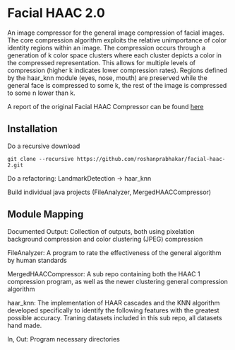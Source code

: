 # Facial HAAC 2.0
An image compressor for the general image compression of facial images. The core compression algorithm exploits the relative unimportance of color identity regions within an image. The compression occurs through a generation of k color space clusters where each cluster depicts a color in the compressed representation. This allows for multiple levels of compression (higher k indicates lower compression rates). Regions defined by the haar_knn module (eyes, nose, mouth) are preserved while the general face is compressed to some k, the rest of the image is compressed to some n lower than k.

A report of the original Facial HAAC Compressor can be found [here](https://theinformaticists.com/2019/08/28/building-a-human-centric-lossy-compressor-for-facial-images/)

Installation
---
Do a recursive download
```
git clone --recursive https://github.com/roshanprabhakar/facial-haac-2.git
```

Do a refactoring: LandmarkDetection -> haar_knn

Build individual java projects (FileAnalyzer, MergedHAACCompressor)


Module Mapping
---
Documented Output: 
Collection of outputs, both using pixelation background compression and color clustering (JPEG) compression

FileAnalyzer: 
A program to rate the effectiveness of the general algorithm by human standards

MergedHAACCompressor:
A sub repo containing both the HAAC 1 compression program, as well as the newer clustering general compression algorithm

haar_knn:
The implementation of HAAR cascades and the KNN algorithm developed specifically to identify the following features with the greatest possible accuracy. Traning datasets included in this sub repo, all datasets hand made.

In, Out: 
Program necessary directories
